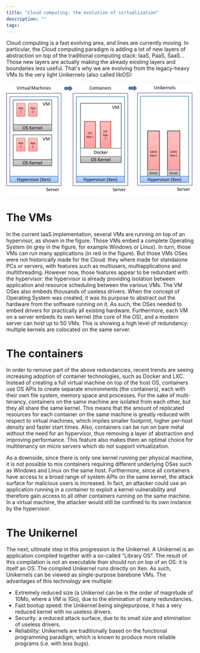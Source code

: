 ```yaml
---
title: "Cloud computing: the evolution of virtualization"
description: "" 
tags: 
---
```



Cloud computing is a fast evolving area, and lines are currently moving.
In particular, the Cloud computing paradigm is adding a lot of new layers of abstraction on top of the traditional computing stack: IaaS, PaaS, SaaS...
Those new layers are actually making the already existing layers and boundaries less useful.
That's why we are evolving from the legacy-heavy VMs to the very light Unikernels (also called libOS):

![Evolution of virtualization vehicules: VMs, containers, Unikernels](/images/virt.png)

The VMs
=======

In the current IaaS implementation, several VMs are running on top of an hypervisor, as shown in the figure.
Those VMs embed a complete Operating System (in grey in the figure, for example Windows or Linux).
In turn, those VMs can run many applications (in red in the figure).
But those VMs OSes were not historically made for the Cloud: they where made for standalone PCs or servers, with features such as multi­users, multi­applications and multi­threading.
However now, those features appear to be redundant with the hypervisor: the hypervisor is already providing isolation between application and resource scheduling between the various VMs. 
The VM OSes also embeds thousands of useless drivers.
When the concept of Operating System was created, it was its purpose to abstract out the hardware from the software running on it.
As such, the OSes needed to embed drivers for practically all existing hardware. 
Furthermore, each VM on a server embeds its own kernel (the core of the OS), and a modern server can host up to 50 VMs.
This is showing a high level of redundancy: multiple kernels are colocated on the same server. 

The containers
==============

In order to remove part of the above redundancies, recent trends are seeing increasing adoption of container technologies, such as Docker and LXC.
Instead of creating a full virtual machine on top of the host OS, containers use OS APIs to create separate environments (the containers), each with their own file system, memory space and processes.
For the sake of multi­tenancy, containers on the same machine are isolated from each other, but they all share the same kernel.
This means that the amount of replicated resources for each container on the same machine is greatly reduced with respect to virtual machines, which implies smaller footprint, higher per-host density and faster start times.
Also, containers can be run on bare metal without the need for an hypervisor, thus removing a layer of abstraction and improving performance.
This feature also makes them an optimal choice for multi­tenancy on micro servers which do not support virtualization.

As a downside, since there is only one kernel running per physical machine, it is not possible to mix containers requiring different underlying OSes such as Windows and Linux on the same host.
Furthermore, since all containers have access to a broad range of system APIs on the same kernel, the attack surface for malicious users is increased.
In fact, an attacker could use an application running in a container to exploit a kernel vulnerability and therefore gain access to all other containers running on the same machine.
In a virtual machine, the attacker would still be confined to its own instance by the hypervisor. 

The Unikernel
=============
 
The next, ultimate step in this progression is the Unikernel.
A Unikernel is an application compiled together with a so-called "Library OS".
The result of this compilation is not an executable than should run on top of an OS: it is itself an OS.
The compiled Unikernel runs directly on Xen.
As such, Unikernels can be viewed as single-purpose bare­bone VMs.
The advantages of this technology are multiple: 

* Extremely reduced size (a Unikernel can be in the order of magnitude of 10Mo, where a VM 
is 1Go), due to the elimination of many redundancies. 
* Fast boot­up speed: the Unikernel being single­purpose, it has a very reduced kernel with no 
useless drivers. 
* Security: a reduced attack surface, due to its small size and elimination of useless drivers. 
* Reliability: Unikernels are traditionally based on the functional programming paradigm, 
which is known to produce more reliable programs (i.e. with less bugs). 

